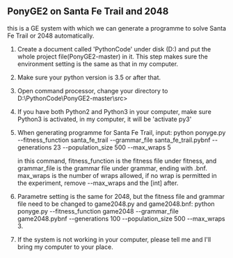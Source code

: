 ## PonyGE2 on Santa Fe Trail and 2048

this is a GE system with which we can generate a programme to solve Santa Fe Trail or 2048 automatically.



1. Create a document called 'PythonCode' under disk (D:) and put the whole project file(PonyGE2-master) in it. This step makes sure the environment setting is the same as that in my computer.

2. Make sure your python version is 3.5 or after that. 

3. Open command processor, change your directory to D:\PythonCode\PonyGE2-master\src>

4. If you have both Python2 and Python3 in your computer, make sure Python3 is activated, in my computer, it will be 'activate py3'

5. When generating programme for Santa Fe Trail, input: python ponyge.py --fitness_function santa_fe_trail --grammar_file santa_fe_trail.pybnf --generations 23 --population_size 500 --max_wraps 5

   in this command, fitness_function is the fitness file under fitness, and grammar_file is the grammar file under grammar, ending with .bnf. max_wraps is the number of wraps allowed, if no wrap is permitted in the experiment, remove --max_wraps and the [int] after.

6. Parametre setting is the same for 2048, but the fitness file and grammar file need to be changed to game2048.py and game2048.bnf: python ponyge.py --fitness_function game2048 --grammar_file game2048.pybnf --generations 100 --population_size 500 --max_wraps 3.

7. If the system is not working in your computer, please tell me and I'll bring my computer to your place.